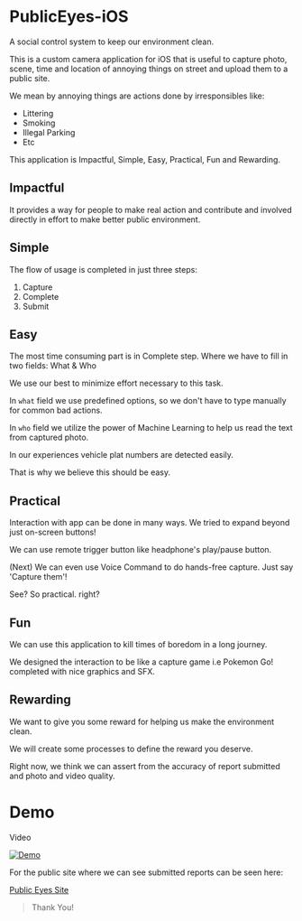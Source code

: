 # PublicEyes-iOS
A social control system to keep our environment clean.

This is a custom camera application for iOS that is useful to capture photo, scene, time and location of annoying things on street and upload them to a public site.

We mean by annoying things are actions done by irresponsibles like:

- Littering
- Smoking
- Illegal Parking
- Etc

This application is Impactful, Simple, Easy, Practical, Fun and Rewarding.

## Impactful

It provides a way for people to make real action and contribute and involved directly in effort to make better public environment.

## Simple

The flow of usage is completed in just three steps:
1. Capture 
2. Complete
3. Submit

## Easy

The most time consuming part is in Complete step.
Where we have to fill in two fields: What & Who

We use our best to minimize effort necessary to this task.

In `what` field we use predefined options, so we don't have to type manually for common bad actions.

In `who` field we utilize the power of Machine Learning to help us read the text from captured photo.

In our experiences vehicle plat numbers are detected easily.

That is why we believe this should be easy.

## Practical

Interaction with app can be done in many ways. We tried to expand beyond just on-screen buttons!

We can use remote trigger button like headphone's play/pause button.

(Next) We can even use Voice Command to do hands-free capture. Just say 'Capture them'!

See? So practical. right?

## Fun

We can use this application to kill times of boredom in a long journey.

We designed the interaction to be like a capture game i.e Pokemon Go! completed with nice graphics and SFX.

## Rewarding

We want to give you some reward for helping us make the environment clean.

We will create some processes to define the reward you deserve.

Right now, we think we can assert from the accuracy of report submitted and photo and video quality.

# Demo

Video

[![Demo](https://img.youtube.com/vi/E61YyLJwvf0/0.jpg)](https://www.youtube.com/watch?v=E61YyLJwvf0 "Demo")


For the public site where we can see submitted reports can be seen here:

[Public Eyes Site](https://pub-eyes-develop.vapor.cloud/)


> Thank You!



